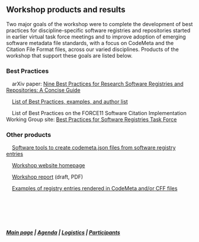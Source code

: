 ## Workshop products and results
  
Two major goals of the workshop were to complete the development of best practices for discipline-specific software registries and repositories started in earlier virtual task force meetings and to improve adoption of emerging software metadata file standards, with a focus on CodeMeta and the Citation File Format files, across our varied disciplines. Products of the workshop that support these goals are listed below.

### Best Practices
&nbsp; &nbsp; arXiv paper: [Nine Best Practices for Research Software Registries and Repositories: A Concise Guide](https://arxiv.org/abs/2012.13117)  

&nbsp; &nbsp; [List of Best Practices, examples, and author list](https://github.com/ASCLnet/SWRegistryWorkshop/blob/master/Products/BestPractices.MD)
  
&nbsp; &nbsp; List of Best Practices on the FORCE11 Software Citation Implementation Working Group site: [Best Practices for Software Registries Task Force](https://github.com/force11/force11-sciwg/tree/master/Repositories)

### Other products

&nbsp; &nbsp; [Software tools to create codemeta.json files from software registry entries](https://github.com/caltechlibrary/convert_codemeta)

&nbsp; &nbsp; [Workshop website homepage](https://asclnet.github.io/SWRegistryWorkshop/)

&nbsp; &nbsp; [Workshop report](https://github.com/ASCLnet/SWRegistryWorkshop/blob/master/Products/Draft%20of%20Workshop%20report.pdf) (draft, PDF)

&nbsp; &nbsp; [Examples of registry entries rendered in CodeMeta and/or CFF files](https://asclnet.github.io/SWRegistryWorkshop/Products/Software%20metadata%20file%20examples.html)

  &nbsp; &nbsp;   
  &nbsp; &nbsp;    
  &nbsp; &nbsp;    
  &nbsp; &nbsp; 
##### [Main page](https://asclnet.github.io/SWRegistryWorkshop/) | [Agenda](https://asclnet.github.io/SWRegistryWorkshop/Agenda.html) | [Logistics](https://asclnet.github.io/SWRegistryWorkshop/Logistics.html) | [Participants](https://asclnet.github.io/SWRegistryWorkshop/Participants.html)   
